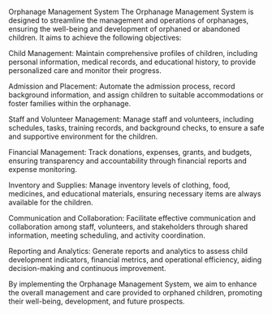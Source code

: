 Orphanage Management System
The Orphanage Management System is designed to streamline the management and operations of orphanages, ensuring the well-being and development of orphaned or abandoned children. It aims to achieve the following objectives:

Child Management: Maintain comprehensive profiles of children, including personal information, medical records, and educational history, to provide personalized care and monitor their progress.

Admission and Placement: Automate the admission process, record background information, and assign children to suitable accommodations or foster families within the orphanage.

Staff and Volunteer Management: Manage staff and volunteers, including schedules, tasks, training records, and background checks, to ensure a safe and supportive environment for the children.

Financial Management: Track donations, expenses, grants, and budgets, ensuring transparency and accountability through financial reports and expense monitoring.

Inventory and Supplies: Manage inventory levels of clothing, food, medicines, and educational materials, ensuring necessary items are always available for the children.

Communication and Collaboration: Facilitate effective communication and collaboration among staff, volunteers, and stakeholders through shared information, meeting scheduling, and activity coordination.

Reporting and Analytics: Generate reports and analytics to assess child development indicators, financial metrics, and operational efficiency, aiding decision-making and continuous improvement.

By implementing the Orphanage Management System, we aim to enhance the overall management and care provided to orphaned children, promoting their well-being, development, and future prospects.
